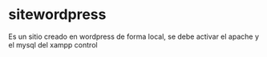 # sitewordpress
Es un sitio creado en wordpress de forma local, se debe activar el apache y el mysql del xampp control
